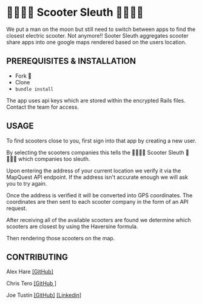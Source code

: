 # 🛴🕵🏻‍♂️ Scooter Sleuth 🛴🕵🏻‍♀️ 

We put a man on the moon but still need to switch between apps to find the closest electric scooter.  Not anymore!!
Sooter Sleuth aggregates scooter share apps into one google maps rendered based on the users location. 


## PREREQUISITES & INSTALLATION
- Fork 🍴
- Clone 
- ``` bundle install ``` 

The app uses api keys which are stored within the encrypted Rails files.  Contact the team for access. 

## USAGE
To find scooters close to you, first sign into that app by creating a new user.  

By selecting the scooters companies this tells the  🛴🕵🏻‍♂️ Scooter Sleuth 🛴🕵🏻‍♀️  which companies too sleuth.  

Upon entering the address of your current location we verify it via the MapQuest API endpoint.  If the address isn't accurate enough we will ask you to try again.  

Once the address is verified it will be converted into GPS coordinates.  The coordinates are then sent to each scooter company in the form of an API request. 

After receiving all of the available scooters are found we determine which scooters are closest by using the Haversine formula. 

Then rendering those scooters on the map. 


## CONTRIBUTING

Alex Hare [[GitHub]](https://github.com/ahare14)

Chris Tero [[GitHub ]](https://github.com/takeastand) 

Joe Tustin [[GitHub]](https://github.com/drbarq) [[Linkedin]](https://www.linkedin.com/in/joetustin/)
